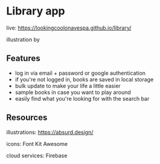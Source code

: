 # Library app

live: https://lookingcoolonavespa.github.io/library/

illustration by

## Features

- log in via email + password or google authentication
- if you're not logged in, books are saved in local storage
- bulk update to make your life a little easier
- sample books in case you want to play around
- easily find what you're looking for with the search bar

## Resources

illustrations: https://absurd.design/

icons: Font Kit Awesome

cloud services: Firebase
